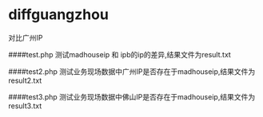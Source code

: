 # diffguangzhou
对比广州IP

####test.php
测试madhouseip 和 ipb的ip的差异,结果文件为result.txt

####test2.php
测试业务现场数据中广州IP是否存在于madhouseip,结果文件为result2.txt

####test3.php
测试业务现场数据中佛山IP是否存在于madhouseip,结果文件为result3.txt
